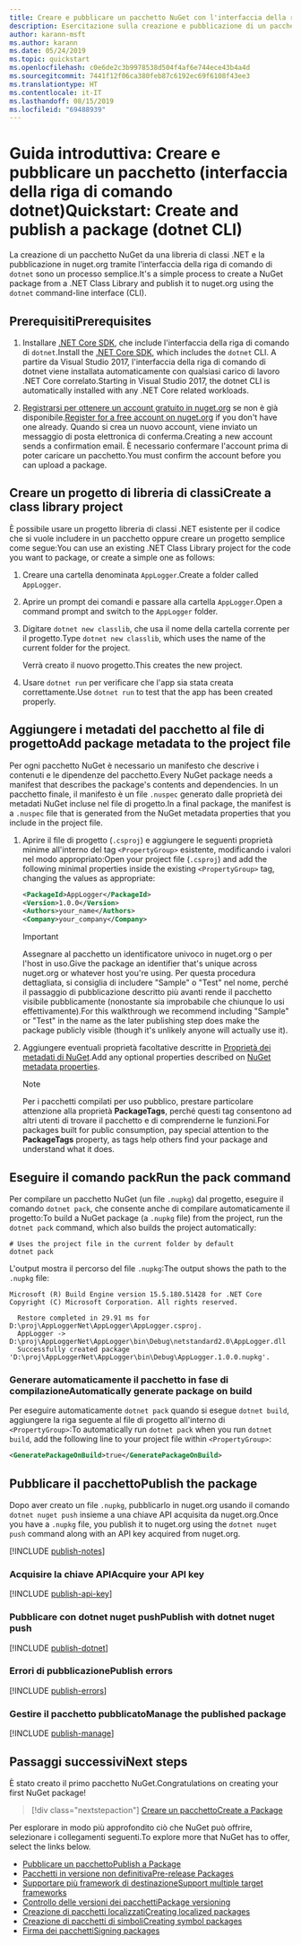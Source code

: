 ```yaml
---
title: Creare e pubblicare un pacchetto NuGet con l'interfaccia della riga di comando di dotnet
description: Esercitazione sulla creazione e pubblicazione di un pacchetto NuGet tramite l'interfaccia della riga di comando di .NET Core, ovvero dotnet.
author: karann-msft
ms.author: karann
ms.date: 05/24/2019
ms.topic: quickstart
ms.openlocfilehash: c0e6de2c3b9978538d504f4af6e744ece43b4a4d
ms.sourcegitcommit: 7441f12f06ca380feb87c6192ec69f6108f43ee3
ms.translationtype: HT
ms.contentlocale: it-IT
ms.lasthandoff: 08/15/2019
ms.locfileid: "69488939"
---
```

# <a name="quickstart-create-and-publish-a-package-dotnet-cli"></a><span data-ttu-id="f7da9-103">Guida introduttiva: Creare e pubblicare un pacchetto (interfaccia della riga di comando dotnet)</span><span class="sxs-lookup"><span data-stu-id="f7da9-103">Quickstart: Create and publish a package (dotnet CLI)</span></span>

<span data-ttu-id="f7da9-104">La creazione di un pacchetto NuGet da una libreria di classi .NET e la pubblicazione in nuget.org tramite l'interfaccia della riga di comando di `dotnet` sono un processo semplice.</span><span class="sxs-lookup"><span data-stu-id="f7da9-104">It's a simple process to create a NuGet package from a .NET Class Library and publish it to nuget.org using the `dotnet` command-line interface (CLI).</span></span>

## <a name="prerequisites"></a><span data-ttu-id="f7da9-105">Prerequisiti</span><span class="sxs-lookup"><span data-stu-id="f7da9-105">Prerequisites</span></span>

1. <span data-ttu-id="f7da9-106">Installare [.NET Core SDK](https://www.microsoft.com/net/download/), che include l'interfaccia della riga di comando di `dotnet`.</span><span class="sxs-lookup"><span data-stu-id="f7da9-106">Install the [.NET Core SDK](https://www.microsoft.com/net/download/), which includes the `dotnet` CLI.</span></span> <span data-ttu-id="f7da9-107">A partire da Visual Studio 2017, l'interfaccia della riga di comando di dotnet viene installata automaticamente con qualsiasi carico di lavoro .NET Core correlato.</span><span class="sxs-lookup"><span data-stu-id="f7da9-107">Starting in Visual Studio 2017, the dotnet CLI is automatically installed with any .NET Core related workloads.</span></span>

1. <span data-ttu-id="f7da9-108">[Registrarsi per ottenere un account gratuito in nuget.org](https://www.nuget.org/users/account/LogOn?returnUrl=%2F) se non è già disponibile.</span><span class="sxs-lookup"><span data-stu-id="f7da9-108">[Register for a free account on nuget.org](https://www.nuget.org/users/account/LogOn?returnUrl=%2F) if you don't have one already.</span></span> <span data-ttu-id="f7da9-109">Quando si crea un nuovo account, viene inviato un messaggio di posta elettronica di conferma.</span><span class="sxs-lookup"><span data-stu-id="f7da9-109">Creating a new account sends a confirmation email.</span></span> <span data-ttu-id="f7da9-110">È necessario confermare l'account prima di poter caricare un pacchetto.</span><span class="sxs-lookup"><span data-stu-id="f7da9-110">You must confirm the account before you can upload a package.</span></span>

## <a name="create-a-class-library-project"></a><span data-ttu-id="f7da9-111">Creare un progetto di libreria di classi</span><span class="sxs-lookup"><span data-stu-id="f7da9-111">Create a class library project</span></span>

<span data-ttu-id="f7da9-112">È possibile usare un progetto libreria di classi .NET esistente per il codice che si vuole includere in un pacchetto oppure creare un progetto semplice come segue:</span><span class="sxs-lookup"><span data-stu-id="f7da9-112">You can use an existing .NET Class Library project for the code you want to package, or create a simple one as follows:</span></span>

1. <span data-ttu-id="f7da9-113">Creare una cartella denominata `AppLogger`.</span><span class="sxs-lookup"><span data-stu-id="f7da9-113">Create a folder called `AppLogger`.</span></span>

1. <span data-ttu-id="f7da9-114">Aprire un prompt dei comandi e passare alla cartella `AppLogger`.</span><span class="sxs-lookup"><span data-stu-id="f7da9-114">Open a command prompt and switch to the `AppLogger` folder.</span></span>

1. <span data-ttu-id="f7da9-115">Digitare `dotnet new classlib`, che usa il nome della cartella corrente per il progetto.</span><span class="sxs-lookup"><span data-stu-id="f7da9-115">Type `dotnet new classlib`, which uses the name of the current folder for the project.</span></span>

   <span data-ttu-id="f7da9-116">Verrà creato il nuovo progetto.</span><span class="sxs-lookup"><span data-stu-id="f7da9-116">This creates the new project.</span></span>

1. <span data-ttu-id="f7da9-117">Usare `dotnet run` per verificare che l'app sia stata creata correttamente.</span><span class="sxs-lookup"><span data-stu-id="f7da9-117">Use `dotnet run` to test that the app has been created properly.</span></span>

## <a name="add-package-metadata-to-the-project-file"></a><span data-ttu-id="f7da9-118">Aggiungere i metadati del pacchetto al file di progetto</span><span class="sxs-lookup"><span data-stu-id="f7da9-118">Add package metadata to the project file</span></span>

<span data-ttu-id="f7da9-119">Per ogni pacchetto NuGet è necessario un manifesto che descrive i contenuti e le dipendenze del pacchetto.</span><span class="sxs-lookup"><span data-stu-id="f7da9-119">Every NuGet package needs a manifest that describes the package's contents and dependencies.</span></span> <span data-ttu-id="f7da9-120">In un pacchetto finale, il manifesto è un file `.nuspec` generato dalle proprietà dei metadati NuGet incluse nel file di progetto.</span><span class="sxs-lookup"><span data-stu-id="f7da9-120">In a final package, the manifest is a `.nuspec` file that is generated from the NuGet metadata properties that you include in the project file.</span></span>

1. <span data-ttu-id="f7da9-121">Aprire il file di progetto (`.csproj`) e aggiungere le seguenti proprietà minime all'interno del tag `<PropertyGroup>` esistente, modificando i valori nel modo appropriato:</span><span class="sxs-lookup"><span data-stu-id="f7da9-121">Open your project file (`.csproj`) and add the following minimal properties inside the existing `<PropertyGroup>` tag, changing the values as appropriate:</span></span>

    ```xml
    <PackageId>AppLogger</PackageId>
    <Version>1.0.0</Version>
    <Authors>your_name</Authors>
    <Company>your_company</Company>
    ```

    > [!Important]
    > <span data-ttu-id="f7da9-122">Assegnare al pacchetto un identificatore univoco in nuget.org o per l'host in uso.</span><span class="sxs-lookup"><span data-stu-id="f7da9-122">Give the package an identifier that's unique across nuget.org or whatever host you're using.</span></span> <span data-ttu-id="f7da9-123">Per questa procedura dettagliata, si consiglia di includere "Sample" o "Test" nel nome, perché il passaggio di pubblicazione descritto più avanti rende il pacchetto visibile pubblicamente (nonostante sia improbabile che chiunque lo usi effettivamente).</span><span class="sxs-lookup"><span data-stu-id="f7da9-123">For this walkthrough we recommend including "Sample" or "Test" in the name as the later publishing step does make the package publicly visible (though it's unlikely anyone will actually use it).</span></span>

1. <span data-ttu-id="f7da9-124">Aggiungere eventuali proprietà facoltative descritte in [Proprietà dei metadati di NuGet](/dotnet/core/tools/csproj#nuget-metadata-properties).</span><span class="sxs-lookup"><span data-stu-id="f7da9-124">Add any optional properties described on [NuGet metadata properties](/dotnet/core/tools/csproj#nuget-metadata-properties).</span></span>

    > [!Note]
    > <span data-ttu-id="f7da9-125">Per i pacchetti compilati per uso pubblico, prestare particolare attenzione alla proprietà **PackageTags**, perché questi tag consentono ad altri utenti di trovare il pacchetto e di comprenderne le funzioni.</span><span class="sxs-lookup"><span data-stu-id="f7da9-125">For packages built for public consumption, pay special attention to the **PackageTags** property, as tags help others find your package and understand what it does.</span></span>

## <a name="run-the-pack-command"></a><span data-ttu-id="f7da9-126">Eseguire il comando pack</span><span class="sxs-lookup"><span data-stu-id="f7da9-126">Run the pack command</span></span>

<span data-ttu-id="f7da9-127">Per compilare un pacchetto NuGet (un file `.nupkg`) dal progetto, eseguire il comando `dotnet pack`, che consente anche di compilare automaticamente il progetto:</span><span class="sxs-lookup"><span data-stu-id="f7da9-127">To build a NuGet package (a `.nupkg` file) from the project, run the `dotnet pack` command, which also builds the project automatically:</span></span>

```cli
# Uses the project file in the current folder by default
dotnet pack
```

<span data-ttu-id="f7da9-128">L'output mostra il percorso del file `.nupkg`:</span><span class="sxs-lookup"><span data-stu-id="f7da9-128">The output shows the path to the `.nupkg` file:</span></span>

```output
Microsoft (R) Build Engine version 15.5.180.51428 for .NET Core
Copyright (C) Microsoft Corporation. All rights reserved.

  Restore completed in 29.91 ms for D:\proj\AppLoggerNet\AppLogger\AppLogger.csproj.
  AppLogger -> D:\proj\AppLoggerNet\AppLogger\bin\Debug\netstandard2.0\AppLogger.dll
  Successfully created package 'D:\proj\AppLoggerNet\AppLogger\bin\Debug\AppLogger.1.0.0.nupkg'.
```

### <a name="automatically-generate-package-on-build"></a><span data-ttu-id="f7da9-129">Generare automaticamente il pacchetto in fase di compilazione</span><span class="sxs-lookup"><span data-stu-id="f7da9-129">Automatically generate package on build</span></span>

<span data-ttu-id="f7da9-130">Per eseguire automaticamente `dotnet pack` quando si esegue `dotnet build`, aggiungere la riga seguente al file di progetto all'interno di `<PropertyGroup>`:</span><span class="sxs-lookup"><span data-stu-id="f7da9-130">To automatically run `dotnet pack` when you run `dotnet build`, add the following line to your project file within `<PropertyGroup>`:</span></span>

```xml
<GeneratePackageOnBuild>true</GeneratePackageOnBuild>
```

## <a name="publish-the-package"></a><span data-ttu-id="f7da9-131">Pubblicare il pacchetto</span><span class="sxs-lookup"><span data-stu-id="f7da9-131">Publish the package</span></span>

<span data-ttu-id="f7da9-132">Dopo aver creato un file `.nupkg`, pubblicarlo in nuget.org usando il comando `dotnet nuget push` insieme a una chiave API acquisita da nuget.org.</span><span class="sxs-lookup"><span data-stu-id="f7da9-132">Once you have a `.nupkg` file, you publish it to nuget.org using the `dotnet nuget push` command along with an API key acquired from nuget.org.</span></span>

[!INCLUDE [publish-notes](includes/publish-notes.md)]

### <a name="acquire-your-api-key"></a><span data-ttu-id="f7da9-133">Acquisire la chiave API</span><span class="sxs-lookup"><span data-stu-id="f7da9-133">Acquire your API key</span></span>

[!INCLUDE [publish-api-key](includes/publish-api-key.md)]

### <a name="publish-with-dotnet-nuget-push"></a><span data-ttu-id="f7da9-134">Pubblicare con dotnet nuget push</span><span class="sxs-lookup"><span data-stu-id="f7da9-134">Publish with dotnet nuget push</span></span>

[!INCLUDE [publish-dotnet](includes/publish-dotnet.md)]

### <a name="publish-errors"></a><span data-ttu-id="f7da9-135">Errori di pubblicazione</span><span class="sxs-lookup"><span data-stu-id="f7da9-135">Publish errors</span></span>

[!INCLUDE [publish-errors](includes/publish-errors.md)]

### <a name="manage-the-published-package"></a><span data-ttu-id="f7da9-136">Gestire il pacchetto pubblicato</span><span class="sxs-lookup"><span data-stu-id="f7da9-136">Manage the published package</span></span>

[!INCLUDE [publish-manage](includes/publish-manage.md)]

## <a name="next-steps"></a><span data-ttu-id="f7da9-137">Passaggi successivi</span><span class="sxs-lookup"><span data-stu-id="f7da9-137">Next steps</span></span>

<span data-ttu-id="f7da9-138">È stato creato il primo pacchetto NuGet.</span><span class="sxs-lookup"><span data-stu-id="f7da9-138">Congratulations on creating your first NuGet package!</span></span>

> [!div class="nextstepaction"]
> [<span data-ttu-id="f7da9-139">Creare un pacchetto</span><span class="sxs-lookup"><span data-stu-id="f7da9-139">Create a Package</span></span>](../create-packages/creating-a-package-dotnet-cli.md)

<span data-ttu-id="f7da9-140">Per esplorare in modo più approfondito ciò che NuGet può offrire, selezionare i collegamenti seguenti.</span><span class="sxs-lookup"><span data-stu-id="f7da9-140">To explore more that NuGet has to offer, select the links below.</span></span>

- [<span data-ttu-id="f7da9-141">Pubblicare un pacchetto</span><span class="sxs-lookup"><span data-stu-id="f7da9-141">Publish a Package</span></span>](../nuget-org/publish-a-package.md)
- [<span data-ttu-id="f7da9-142">Pacchetti in versione non definitiva</span><span class="sxs-lookup"><span data-stu-id="f7da9-142">Pre-release Packages</span></span>](../create-packages/Prerelease-Packages.md)
- [<span data-ttu-id="f7da9-143">Supportare più framework di destinazione</span><span class="sxs-lookup"><span data-stu-id="f7da9-143">Support multiple target frameworks</span></span>](../create-packages/multiple-target-frameworks-project-file.md)
- [<span data-ttu-id="f7da9-144">Controllo delle versioni dei pacchetti</span><span class="sxs-lookup"><span data-stu-id="f7da9-144">Package versioning</span></span>](../concepts/package-versioning.md)
- [<span data-ttu-id="f7da9-145">Creazione di pacchetti localizzati</span><span class="sxs-lookup"><span data-stu-id="f7da9-145">Creating localized packages</span></span>](../create-packages/creating-localized-packages.md)
- [<span data-ttu-id="f7da9-146">Creazione di pacchetti di simboli</span><span class="sxs-lookup"><span data-stu-id="f7da9-146">Creating symbol packages</span></span>](../create-packages/symbol-packages-snupkg.md)
- [<span data-ttu-id="f7da9-147">Firma dei pacchetti</span><span class="sxs-lookup"><span data-stu-id="f7da9-147">Signing packages</span></span>](../create-packages/Sign-a-package.md)
